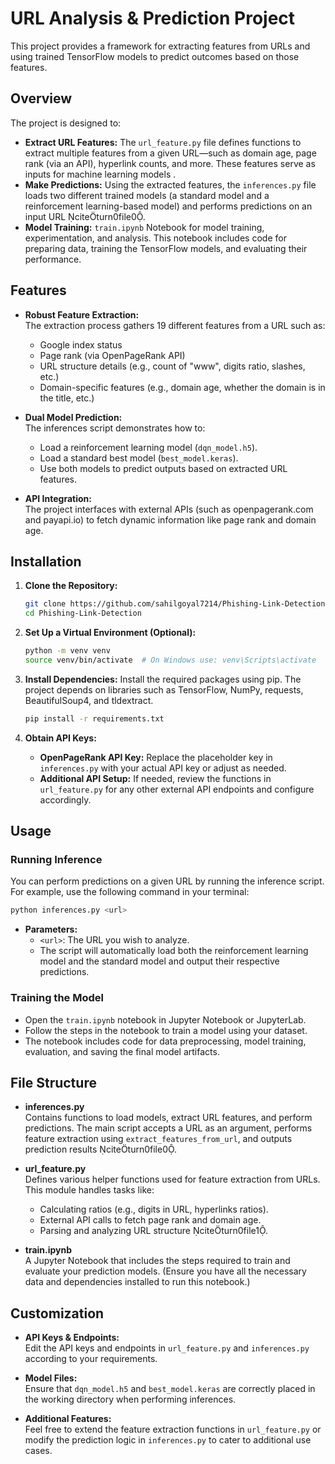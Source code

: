# URL Analysis & Prediction Project

This project provides a framework for extracting features from URLs and using trained TensorFlow models to predict outcomes based on those features. 

## Overview

The project is designed to:
- **Extract URL Features:** The `url_feature.py` file defines functions to extract multiple features from a given URL—such as domain age, page rank (via an API), hyperlink counts, and more. These features serve as inputs for machine learning models .
- **Make Predictions:** Using the extracted features, the `inferences.py` file loads two different trained models (a standard model and a reinforcement learning-based model) and performs predictions on an input URL citeturn0file0.
- **Model Training:** `train.ipynb` Notebook for model training, experimentation, and analysis. This notebook includes code for preparing data, training the TensorFlow models, and evaluating their performance. 

## Features

- **Robust Feature Extraction:**  
  The extraction process gathers 19 different features from a URL such as:
  - Google index status
  - Page rank (via OpenPageRank API)
  - URL structure details (e.g., count of "www", digits ratio, slashes, etc.)
  - Domain-specific features (e.g., domain age, whether the domain is in the title, etc.)
  
- **Dual Model Prediction:**  
  The inferences script demonstrates how to:
  - Load a reinforcement learning model (`dqn_model.h5`).
  - Load a standard best model (`best_model.keras`).
  - Use both models to predict outputs based on extracted URL features.
  
- **API Integration:**  
  The project interfaces with external APIs (such as openpagerank.com and payapi.io) to fetch dynamic information like page rank and domain age.

## Installation

1. **Clone the Repository:**
   ```bash
   git clone https://github.com/sahilgoyal7214/Phishing-Link-Detection.git
   cd Phishing-Link-Detection
   ```

2. **Set Up a Virtual Environment (Optional):**
   ```bash
   python -m venv venv
   source venv/bin/activate  # On Windows use: venv\Scripts\activate
   ```

3. **Install Dependencies:**
   Install the required packages using pip. The project depends on libraries such as TensorFlow, NumPy, requests, BeautifulSoup4, and tldextract.
   ```bash
   pip install -r requirements.txt
   ```

4. **Obtain API Keys:**
   - **OpenPageRank API Key:** Replace the placeholder key in `inferences.py` with your actual API key or adjust as needed.
   - **Additional API Setup:** If needed, review the functions in `url_feature.py` for any other external API endpoints and configure accordingly.

## Usage

### Running Inference

You can perform predictions on a given URL by running the inference script. For example, use the following command in your terminal:

```bash
python inferences.py <url>
```

- **Parameters:**
  - `<url>`: The URL you wish to analyze.
  - The script will automatically load both the reinforcement learning model and the standard model and output their respective predictions.

### Training the Model

- Open the `train.ipynb` notebook in Jupyter Notebook or JupyterLab.
- Follow the steps in the notebook to train a model using your dataset.
- The notebook includes code for data preprocessing, model training, evaluation, and saving the final model artifacts.

## File Structure

- **inferences.py**  
  Contains functions to load models, extract URL features, and perform predictions. The main script accepts a URL as an argument, performs feature extraction using `extract_features_from_url`, and outputs prediction results citeturn0file0.

- **url_feature.py**  
  Defines various helper functions used for feature extraction from URLs. This module handles tasks like:
  - Calculating ratios (e.g., digits in URL, hyperlinks ratios).
  - External API calls to fetch page rank and domain age.
  - Parsing and analyzing URL structure citeturn0file1.

- **train.ipynb**  
  A Jupyter Notebook that includes the steps required to train and evaluate your prediction models. (Ensure you have all the necessary data and dependencies installed to run this notebook.)

## Customization

- **API Keys & Endpoints:**  
  Edit the API keys and endpoints in `url_feature.py` and `inferences.py` according to your requirements.
  
- **Model Files:**  
  Ensure that `dqn_model.h5` and `best_model.keras` are correctly placed in the working directory when performing inferences.

- **Additional Features:**  
  Feel free to extend the feature extraction functions in `url_feature.py` or modify the prediction logic in `inferences.py` to cater to additional use cases.

